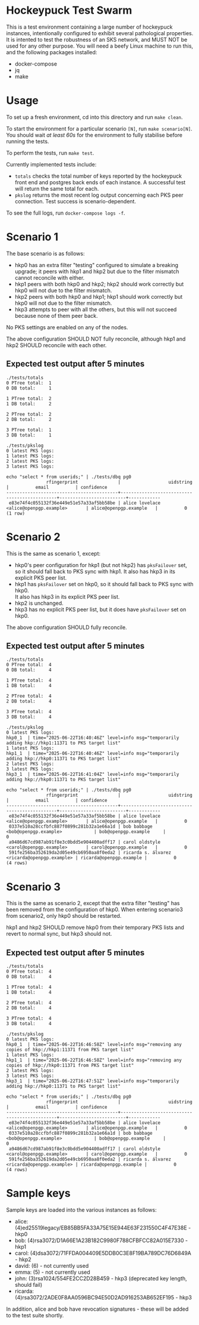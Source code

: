 # Hockeypuck Test Swarm

This is a test environment containing a large number of hockeypuck instances, intentionally configured to exhibit several pathological properties.
It is intented to test the robustness of an SKS network, and MUST NOT be used for any other purpose.
You will need a beefy Linux machine to run this, and the following packages installed:

* docker-compose
* jq
* make

# Usage

To set up a fresh environment, cd into this directory and run `make clean`.

To start the environment for a particular scenario `[N]`, run `make scenario[N]`.
You should wait *at least 60s* for the environment to fully stabilise before running the tests.

To perform the tests, run `make test`.

Currently implemented tests include:

* `totals` checks the total number of keys reported by the hockeypuck front end and postgres back ends of each instance.
    A successful test will return the same total for each.
* `pkslog` returns the most recent log output concerning each PKS peer connection.
    Test success is scenario-dependent.

To see the full logs, run `docker-compose logs -f`.

# Scenario 1

The base scenario is as follows:

* hkp0 has an extra filter "testing" configured to simulate a breaking upgrade; it peers with hkp1 and hkp2 but due to the filter mismatch cannot reconcile with either.
* hkp1 peers with both hkp0 and hkp2; hkp2 should work correctly but hkp0 will not due to the filter mismatch.
* hkp2 peers with both hkp0 and hkp1; hkp1 should work correctly but hkp0 will not due to the filter mismatch.
* hkp3 attempts to peer with all the others, but this will not succeed because none of them peer back.

No PKS settings are enabled on any of the nodes.

The above configuration SHOULD NOT fully reconcile, although hkp1 and hkp2 SHOULD reconcile with each other.

## Expected test output after 5 minutes

~~~
./tests/totals
0 PTree total:  1
0 DB total:     1

1 PTree total:  2
1 DB total:     2

2 PTree total:  2
2 DB total:     2

3 PTree total:  1
3 DB total:     1

./tests/pkslog
0 latest PKS logs:
1 latest PKS logs:
2 latest PKS logs:
3 latest PKS logs:

echo "select * from userids;" | ./tests/dbq pg0
               rfingerprint               |                  uidstring                   |          email          | confidence 
------------------------------------------+----------------------------------------------+-------------------------+------------
 e83e74f4c055132f36e449e51e57a33af5bb58be | alice lovelace <alice@openpgp.example>       | alice@openpgp.example   |          0
(1 row)
~~~

# Scenario 2

This is the same as scenario 1, except:

* hkp0's peer configuration for hkp1 (but not hkp2) has `pksFailover` set, so it should fall back to PKS sync with hkp1.
    It also has hkp3 in its explicit PKS peer list.
* hkp1 has `pksFailover` set on hkp0, so it should fall back to PKS sync with hkp0.    
    It also has hkp3 in its explicit PKS peer list.
* hkp2 is unchanged.
* hkp3 has no explicit PKS peer list, but it does have `pksFailover` set on hkp0.

The above configuration SHOULD fully reconcile.

## Expected test output after 5 minutes

~~~
./tests/totals
0 PTree total:  4
0 DB total:     4

1 PTree total:  4
1 DB total:     4

2 PTree total:  4
2 DB total:     4

3 PTree total:  4
3 DB total:     4

./tests/pkslog
0 latest PKS logs:
hkp0_1  | time="2025-06-22T16:40:46Z" level=info msg="temporarily adding hkp://hkp1:11371 to PKS target list"
1 latest PKS logs:
hkp1_1  | time="2025-06-22T16:40:46Z" level=info msg="temporarily adding hkp://hkp0:11371 to PKS target list"
2 latest PKS logs:
3 latest PKS logs:
hkp3_1  | time="2025-06-22T16:41:04Z" level=info msg="temporarily adding hkp://hkp0:11371 to PKS target list"

echo "select * from userids;" | ./tests/dbq pg0
               rfingerprint               |                  uidstring                   |          email          | confidence 
------------------------------------------+----------------------------------------------+-------------------------+------------
 e83e74f4c055132f36e449e51e57a33af5bb58be | alice lovelace <alice@openpgp.example>       | alice@openpgp.example   |          0
 0337e510a28ccfbfc887f0899c281b32a1e66a1d | bob babbage <bob@openpgp.example>            | bob@openpgp.example     |          0
 a9486d67cd987ab91f8e3c0bdd5e904400adff17 | carol oldstyle <carol@openpgp.example>       | carol@openpgp.example   |          0
 591fe256ba352619da2d05e49cb6950aa8f0eda2 | ricarda s. álvarez <ricarda@openpgp.example> | ricarda@openpgp.example |          0
(4 rows)
~~~

# Scenario 3

This is the same as scenario 2, except that the extra filter "testing" has been removed from the configuration of hkp0.
When entering scenario3 from scenario2, only hkp0 should be restarted.

hkp1 and hkp2 SHOULD remove hkp0 from their temporary PKS lists and revert to normal sync, but hkp3 should not.

## Expected test output after 5 minutes

~~~
./tests/totals
0 PTree total:  4
0 DB total:     4

1 PTree total:  4
1 DB total:     4

2 PTree total:  4
2 DB total:     4

3 PTree total:  4
3 DB total:     4

./tests/pkslog
0 latest PKS logs:
hkp0_1  | time="2025-06-22T16:46:58Z" level=info msg="removing any copies of hkp://hkp1:11371 from PKS target list"
1 latest PKS logs:
hkp1_1  | time="2025-06-22T16:46:58Z" level=info msg="removing any copies of hkp://hkp0:11371 from PKS target list"
2 latest PKS logs:
3 latest PKS logs:
hkp3_1  | time="2025-06-22T16:47:51Z" level=info msg="temporarily adding hkp://hkp0:11371 to PKS target list"

echo "select * from userids;" | ./tests/dbq pg0
               rfingerprint               |                  uidstring                   |          email          | confidence 
------------------------------------------+----------------------------------------------+-------------------------+------------
 e83e74f4c055132f36e449e51e57a33af5bb58be | alice lovelace <alice@openpgp.example>       | alice@openpgp.example   |          0
 0337e510a28ccfbfc887f0899c281b32a1e66a1d | bob babbage <bob@openpgp.example>            | bob@openpgp.example     |          0
 a9486d67cd987ab91f8e3c0bdd5e904400adff17 | carol oldstyle <carol@openpgp.example>       | carol@openpgp.example   |          0
 591fe256ba352619da2d05e49cb6950aa8f0eda2 | ricarda s. álvarez <ricarda@openpgp.example> | ricarda@openpgp.example |          0
(4 rows)
~~~

# Sample keys

Sample keys are loaded into the various instances as follows:

* alice: (4)ed25519legacy/EB85BB5FA33A75E15E944E63F231550C4F47E38E - hkp0
* bob: (4)rsa3072/D1A66E1A23B182C9980F788CFBFCC82A015E7330 - hkp1
* carol: (4)dsa3072/71FFDA004409E5DDB0C3E8F19BA789DC76D6849A - hkp2
* david: (6) - not currently used
* emma: (5) - not currently used
* john: (3)rsa1024/554FE2CC2D28B459 - hkp3 (deprecated key length, should fail)
* ricarda: (4)rsa3072/2ADE0F8AA0596BC94E50D2AD916253AB652EF195 - hkp3

In addition, alice and bob have revocation signatures - these will be added to the test suite shortly.

